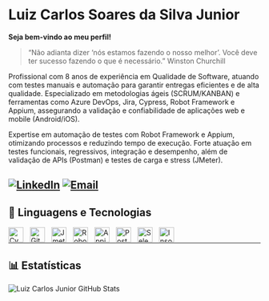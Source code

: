 # Luiz Carlos Soares da Silva Junior
**Seja bem-vindo ao meu perfil!**

> “Não adianta dizer ‘nós estamos fazendo o nosso melhor’. Você deve ter sucesso fazendo o que é necessário.” Winston Churchill 

Profissional com 8 anos de experiência em Qualidade de Software, atuando com testes manuais e automação para garantir entregas eficientes e de alta qualidade. Especializado em metodologias ágeis (SCRUM/KANBAN) e ferramentas como Azure DevOps, Jira, Cypress, Robot Framework e Appium, assegurando a validação e confiabilidade de aplicações web e mobile (Android/iOS).

Expertise em automação de testes com Robot Framework e Appium, otimizando processos e reduzindo tempo de execução. Forte atuação em testes funcionais, regressivos, integração e desempenho, além de validação de APIs (Postman) e testes de carga e stress (JMeter).

[![LinkedIn](https://img.shields.io/badge/-LinkedIn-0A66C2?style=for-the-badge&logo=linkedin&logoColor=white)](https://www.linkedin.com/in/luiz-carlos-soares-da-silva-junior-756a6645/)
[![Email](https://img.shields.io/badge/-Email-D14836?style=for-the-badge&logo=gmail&logoColor=white)](mailto:eliseu.luizjunior.tec@gmail.com)
---
## 🤖 Linguagens e Tecnologias
<img align="left" alt="Cypress" title="Cypress" width="30px" style="padding-right: 10px;"/>
<img align="left" alt="Git" title="Git" width="30px" style="padding-right: 10px;" src="https://cdn.jsdelivr.net/gh/devicons/devicon@latest/icons/git/git-original.svg" />
<img align="left" alt="Jmeter" title="Jmeter" width="30px" style="padding-right: 10px;" src="https://cdn.jsdelivr.net/gh/devicons/devicon@latest/icons/python/python-original.svg" />
<img align="left" alt="Robot Framework" title="Robot Framework" width="30px" style="padding-right: 10px;" src="https://cdn.jsdelivr.net/gh/devicons/devicon@latest/icons/python/python-original.svg" />
<img align="left" alt="Appium" title="Appium" width="30px" style="padding-right: 10px;" src="https://cdn.jsdelivr.net/gh/devicons/devicon@latest/icons/python/python-original.svg" />
<img align="left" alt="Postman" title="Postman" width="30px" style="padding-right: 10px;" src="https://cdn.jsdelivr.net/gh/devicons/devicon@latest/icons/python/python-original.svg" />
<img align="left" alt="Selenium" title="Selenium" width="30px" style="padding-right: 10px;" src="https://cdn.jsdelivr.net/gh/devicons/devicon@latest/icons/python/python-original.svg" />
<img align="left" alt="Insomnia" title="Insomnia" width="30px" style="padding-right: 10px;" src="https://cdn.jsdelivr.net/gh/devicons/devicon@latest/icons/python/python-original.svg" />
<br/>

---
## 📊 Estatísticas
![Luiz Carlos Junior GitHub Stats](https://github-readme-stats.vercel.app/api?username=juniorsp25&show_icons=true&theme=tokyonight&include_all_commits=true&locale=pt-br)




